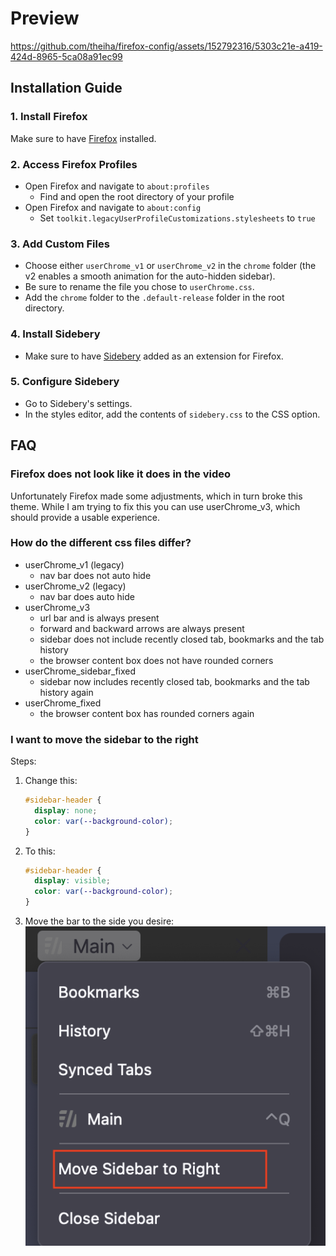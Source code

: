 # Preview

https://github.com/theiha/firefox-config/assets/152792316/5303c21e-a419-424d-8965-5ca08a91ec99

## Installation Guide

### 1. Install Firefox

Make sure to have [Firefox](https://www.mozilla.org/firefox/new/) installed.

### 2. Access Firefox Profiles

- Open Firefox and navigate to `about:profiles`
  - Find and open the root directory of your profile
- Open Firefox and navigate to `about:config`
  - Set `toolkit.legacyUserProfileCustomizations.stylesheets` to `true`

### 3. Add Custom Files

- Choose either `userChrome_v1` or `userChrome_v2` in the `chrome` folder (the v2 enables a smooth animation for the auto-hidden sidebar).
- Be sure to rename the file you chose to `userChrome.css`.
- Add the `chrome` folder to the `.default-release` folder in the root directory.

### 4. Install Sidebery

- Make sure to have [Sidebery](https://addons.mozilla.org/firefox/addon/sidebery/) added as an extension for Firefox.

### 5. Configure Sidebery

- Go to Sidebery's settings.
- In the styles editor, add the contents of `sidebery.css` to the CSS option.

## FAQ

### Firefox does not look like it does in the video

Unfortunately Firefox made some adjustments, which in turn broke this theme. While I am trying to fix this you can use userChrome_v3, which should provide a usable experience.

### How do the different css files differ?

- userChrome_v1 (legacy)
  - nav bar does not auto hide
- userChrome_v2 (legacy)
  - nav bar does auto hide
- userChrome_v3
  - url bar and is always present
  - forward and backward arrows are always present
  - sidebar does not include recently closed tab, bookmarks and the tab history
  - the browser content box does not have rounded corners
- userChrome_sidebar_fixed
  - sidebar now includes recently closed tab, bookmarks and the tab history again
- userChrome_fixed
  - the browser content box has rounded corners again

### I want to move the sidebar to the right

Steps:

1. Change this:
   ```css
   #sidebar-header {
     display: none;
     color: var(--background-color);
   }
   ```
2. To this:
   ```css
   #sidebar-header {
     display: visible;
     color: var(--background-color);
   }
   ```
3. Move the bar to the side you desire:
   <div style="text-align: center;">
       <img src="res/move_sidebery.png" alt="Move Sidebery Sidebar">
   </div>
